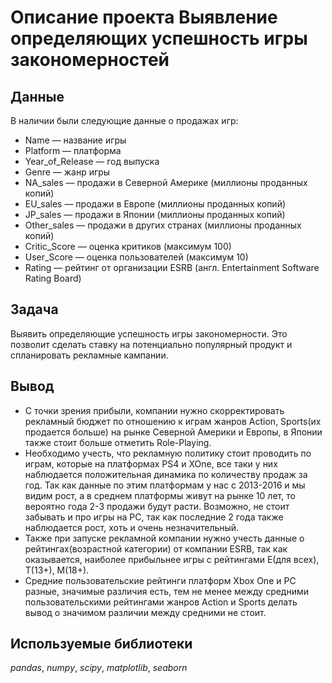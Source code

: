 # Описание проекта Выявление определяющих успешность игры закономерностей


## Данные

В наличии были следующие данные о продажах игр:

- Name — название игры
- Platform — платформа
- Year_of_Release — год выпуска
- Genre — жанр игры
- NA_sales — продажи в Северной Америке (миллионы проданных копий)
- EU_sales — продажи в Европе (миллионы проданных копий)
- JP_sales — продажи в Японии (миллионы проданных копий)
- Other_sales — продажи в других странах (миллионы проданных копий)
- Critic_Score — оценка критиков (максимум 100)
- User_Score — оценка пользователей (максимум 10)
- Rating — рейтинг от организации ESRB (англ. Entertainment Software Rating Board)

## Задача

Выявить определяющие успешность игры закономерности. Это позволит сделать ставку на потенциально популярный продукт и спланировать рекламные кампании.  

## Вывод

- С точки зрения прибыли, компании нужно скорректировать рекламный бюджет по отношению к играм жанров Action, Sports(их продается больше) на рынке Северной Америки и Европы, в Японии также стоит больше отметить Role-Playing.
- Необходимо учесть, что рекламную политику стоит проводить по играм, которые на платформах PS4 и XOne, все таки у них наблюдается положительная динамика по количеству продаж за год. Так как данные по этим платформам у нас с 2013-2016 и мы видим рост, а в среднем платформы живут на рынке 10 лет, то вероятно года 2-3 продажи будут расти. Возможно, не стоит забывать и про игры на PC, так как последние 2 года также наблюдается рост, хоть и очень незначительный.
- Также при запуске рекламной компании нужно учесть данные о рейтингах(возрастной категории) от компании ESRB, так как оказывается, наиболее прибыльнее игры с рейтингами E(для всех), Т(13+), М(18+).
- Средние пользовательские рейтинги платформ Xbox One и PC разные, значимые различия есть, тем не менее между средними пользовательскими рейтингами жанров Action и Sports делать вывод о значимом различии между средними не стоит.

## Используемые библиотеки
*pandas*,
*numpy*,
*scipy*, 
*matplotlib*,
*seaborn*

